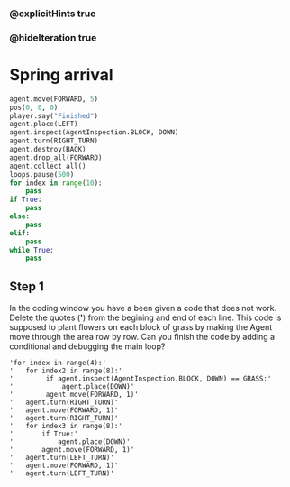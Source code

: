 ### @explicitHints true
### @hideIteration true 

# Spring arrival

```python
agent.move(FORWARD, 5)
pos(0, 0, 0)
player.say("Finished")
agent.place(LEFT)
agent.inspect(AgentInspection.BLOCK, DOWN) 
agent.turn(RIGHT_TURN)
agent.destroy(BACK)
agent.drop_all(FORWARD)
agent.collect_all()
loops.pause(500)
for index in range(10):
    pass
if True: 
    pass
else: 
    pass
elif:
    pass
while True:
    pass
```

## Step 1
In the coding window you have a been given a code that does not work. Delete the quotes (**'**) from the begining and end of each line. 
This code is supposed to plant flowers on each block of grass by making the Agent move through the area row by row.
Can you finish the code by adding a conditional and debugging the main loop?
```template
'for index in range(4):'
'   for index2 in range(8):'
'        if agent.inspect(AgentInspection.BLOCK, DOWN) == GRASS:'
'            agent.place(DOWN)'
'        agent.move(FORWARD, 1)'
'   agent.turn(RIGHT_TURN)'
'   agent.move(FORWARD, 1)'
'   agent.turn(RIGHT_TURN)'
'   for index3 in range(8):'
'       if True:'
'           agent.place(DOWN)'
'       agent.move(FORWARD, 1)'
'   agent.turn(LEFT_TURN)'
'   agent.move(FORWARD, 1)'
'   agent.turn(LEFT_TURN)'
```

